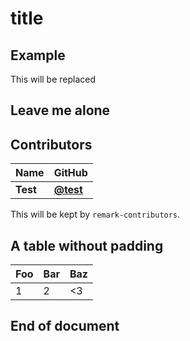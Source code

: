 # title

## Example

This will be replaced

## Leave me alone
## Contributors

| Name     | GitHub                               |
| -------- | ------------------------------------ |
| **Test** | [**@test**](https://github.com/test) |

This will be kept by `remark-contributors`.

## A table without padding

Foo|Bar|Baz
-|-|-
1|2|<3

## End of document
